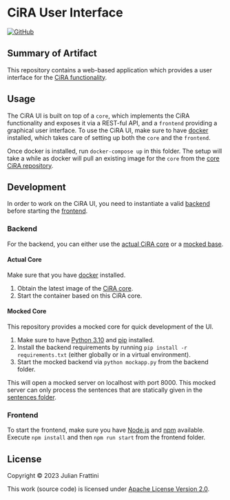 # CiRA User Interface 

[![GitHub](https://img.shields.io/github/license/JulianFrattini/cira-ui)](./LICENSE)

## Summary of Artifact

This repository contains a web-based application which provides a user interface for the [CiRA functionality](https://github.com/JulianFrattini/cira).

## Usage

The CiRA UI is built on top of a `core`, which implements the CiRA functionality and exposes it via a REST-ful API, and a `frontend` providing a graphical user interface. To use the CiRA UI, make sure to have [docker](https://www.docker.com/) installed, which takes care of setting up both the `core` and the `frontend`. 

Once docker is installed, run `docker-compose up` in this folder. The setup will take a while as docker will pull an existing image for the `core` from the [core CiRA repository](https://github.com/JulianFrattini/cira/pkgs/container/cira).

## Development

In order to work on the CiRA UI, you need to instantiate a valid [backend](#backend) before starting the [frontend](#frontend).

### Backend

For the backend, you can either use the [actual CiRA core](#actual-core) or a [mocked base](#mocked-core).

#### Actual Core

Make sure that you have [docker](https://www.docker.com/) installed.

1. Obtain the latest image of the [CiRA core](https://github.com/JulianFrattini/cira/pkgs/container/cira).
2. Start the container based on this CiRA core.

#### Mocked Core

This repository provides a mocked core for quick development of the UI.

1. Make sure to have [Python 3.10](https://www.python.org/downloads/release/python-3100/) and [pip](https://pypi.org/project/pip/) installed.
2. Install the backend requirements by running `pip install -r requirements.txt` (either globally or in a virtual environment).
3. Start the mocked backend via `python mockapp.py` from the backend folder.

This will open a mocked server on localhost with port 8000. This mocked server can only process the sentences that are statically given in the [sentences folder](./static/sentences/).

### Frontend

To start the frontend, make sure you have [Node.js](https://nodejs.org/en/download/) and [npm](https://www.npmjs.com/) available. Execute `npm install` and then `npm run start` from the frontend folder.

## License

Copyright © 2023 Julian Frattini

This work (source code) is licensed under  [Apache License Version 2.0](./LICENSE).